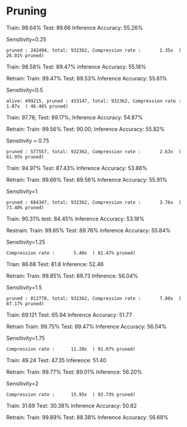 # Pruning



Train: 98.64% Test: 89.66 Inference Accuracy: 55.26%



Sensitivity=0.25

```
pruned : 242494, total: 932362, Compression rate :       1.35x  ( 26.01% pruned)
```

Train: 98.58% Test: 89.47% inference Accuracy:  55.18%

Retrain: Train: 99.47% Test: 89.53% Inference Accuracy: 55.61%



Sensitivity=0.5

```
alive: 499215, pruned : 433147, total: 932362, Compression rate :       1.87x  ( 46.46% pruned)
```

Train: 97.78; Test: 89.17%; Inference Accuracy: 54.87%

Retrain: Train: 99.56% Test: 90.00; Inference Accuracy: 55.82%



Sensitivity = 0.75

```
pruned : 577557, total: 932362, Compression rate :       2.63x  ( 61.95% pruned)
```

Train: 94.97% Test: 87.43%  Inference Accuracy: 53.86%

Retrain: Train: 99.66% Test: 89.56% Inference Accuracy: 55.91%





Sensitivity=1

```
pruned : 684347, total: 932362, Compression rate :       3.76x  ( 73.40% pruned)
```

Train: 90.31%  test: 84.45% Inference Accuracy: 53.18%

Restrain: Train: 99.65% Test: 89.76% Inference Accuracy: 55.84%



Sensitivity=1.25

```
Compression rate :       5.40x  ( 81.47% pruned)
```

Trian: 86.68 Test: 81.8 Inference: 52.46

Retrain: Train: 99.85% Test: 89.73 Inference: 56.04%





Sensitivity=1.5

```
pruned : 812778, total: 932362, Compression rate :       7.80x  ( 87.17% pruned)
```

Train: 69.121 Test: 65.94 Inference Accuracy: 51.77

Retrain Train: 99.75% Test: 89.47% Inference Accuracy: 56.04%



Sensitivity=1.75

```
Compression rate :      11.20x  ( 91.07% pruned)
```

Train: 49.24 Test: 47.35 Inference: 51.40

Retrain: Train: 99.77% Test: 89.01% Inference: 56.20%





Sensitivity=2

```
Compression rate :      15.95x  ( 93.73% pruned)
```

Train: 31.69 Test: 30.38% Inference Accuracy: 50.82

Retrain: Train: 99.89% Test: 88.38% Inference Accuracy: 56.69%